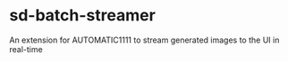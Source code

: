 # sd-batch-streamer
An extension for AUTOMATIC1111 to stream generated images to the UI in real-time
